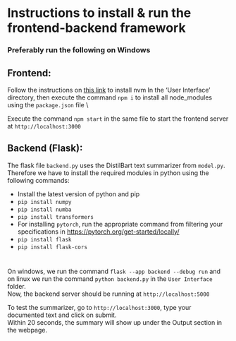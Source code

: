 # Instructions to install & run the frontend-backend framework


### Preferably run the following on Windows

## Frontend:
Follow the instructions on [this link](https://learn.microsoft.com/en-us/windows/dev-environment/javascript/nodejs-on-windows#install-nvm-windows-nodejs-and-npm) to install nvm
In the ‘User Interface’ directory, then execute the command `npm i` to install all node_modules using the `package.json` file \

Execute the command `npm start` in the same file to start the frontend server at `http://localhost:3000`

## Backend (Flask):
The flask file `backend.py` uses the DistilBart text summarizer from `model.py`. \
Therefore we have to install the required modules in python using the following commands:
* Install the latest version of python and pip
* `pip install numpy`
* `pip install numba`
* `pip install transformers`
* For installing `pytorch`, run the appropriate command from filtering your specifications in https://pytorch.org/get-started/locally/
* `pip install flask`
* `pip install flask-cors`

#

On windows, we run the command `flask --app backend --debug run` and on linux we run the command `python backend.py` in the `User Interface` folder. \
Now, the backend server should be running at `http://localhost:5000`

To test the summarizer, go to `http://localhost:3000`, type your documented text and click on submit. \
Within 20 seconds, the summary will show up under the Output section in the webpage.
